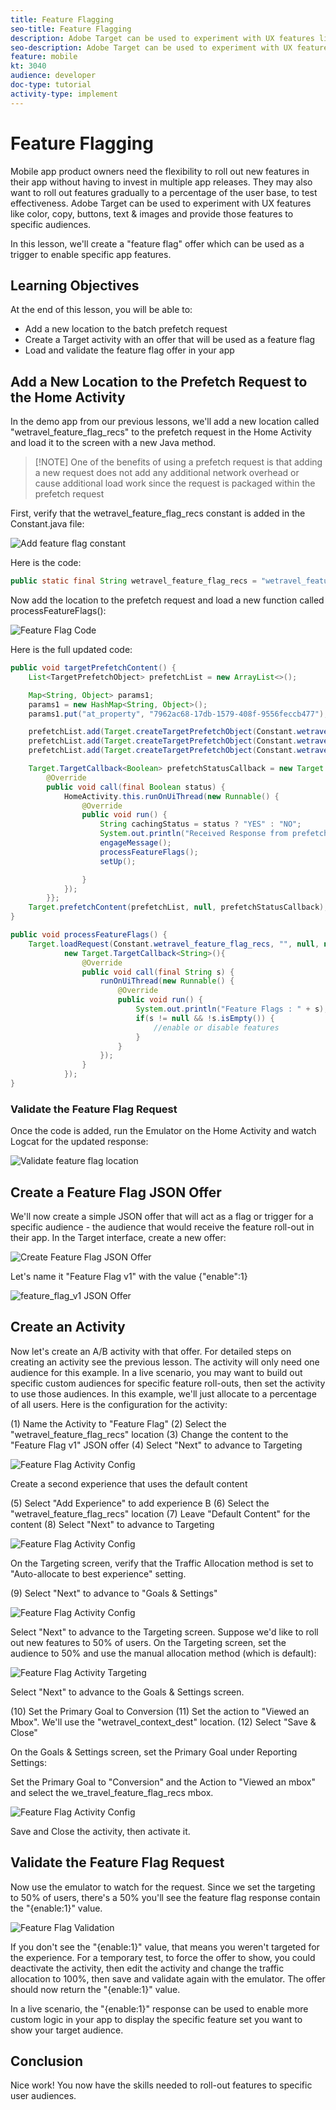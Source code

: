 ```yaml
---
title: Feature Flagging
seo-title: Feature Flagging
description: Adobe Target can be used to experiment with UX features like color, copy, buttons, text & images and provide those features to specific audiences.
seo-description: Adobe Target can be used to experiment with UX features like color, copy, buttons, text & images and provide those features to specific audiences.
feature: mobile
kt: 3040
audience: developer
doc-type: tutorial
activity-type: implement
---
```


# Feature Flagging

Mobile app product owners need the flexibility to roll out new features in their app without having to invest in multiple app releases. They may also want to roll out features gradually to a percentage of the user base, to test effectiveness. Adobe Target can be used to experiment with UX features like color, copy, buttons, text & images and provide those features to specific audiences.

In this lesson, we'll create a "feature flag" offer which can be used as a trigger to enable specific app features.

## Learning Objectives

At the end of this lesson, you will be able to:

* Add a new location to the batch prefetch request
* Create a Target activity with an offer that will be used as a feature flag
* Load and validate the feature flag offer in your app

## Add a New Location to the Prefetch Request to the Home Activity

In the demo app from our previous lessons, we'll add a new location called "wetravel_feature_flag_recs" to the prefetch request in the Home Activity and load it to the screen with a new Java method.

>[!NOTE] One of the benefits of using a prefetch request is that adding a new request does not add any additional network overhead or cause additional load work since the request is packaged within the prefetch request

First, verify that the wetravel_feature_flag_recs constant is added in the Constant.java file:

![Add feature flag constant](assets/feature_flag_constant.jpg)

Here is the code:

```java
public static final String wetravel_feature_flag_recs = "wetravel_feature_flag_recs";
```

Now add the location to the prefetch request and load a new function called processFeatureFlags():

![Feature Flag Code](assets/feature_flag_code.jpg)

Here is the full updated code:

```java
public void targetPrefetchContent() {
    List<TargetPrefetchObject> prefetchList = new ArrayList<>();

    Map<String, Object> params1;
    params1 = new HashMap<String, Object>();
    params1.put("at_property", "7962ac68-17db-1579-408f-9556feccb477");

    prefetchList.add(Target.createTargetPrefetchObject(Constant.wetravel_engage_home, params1));
    prefetchList.add(Target.createTargetPrefetchObject(Constant.wetravel_engage_search, params1));
    prefetchList.add(Target.createTargetPrefetchObject(Constant.wetravel_feature_flag_recs, params1));

    Target.TargetCallback<Boolean> prefetchStatusCallback = new Target.TargetCallback<Boolean>() {
        @Override
        public void call(final Boolean status) {
            HomeActivity.this.runOnUiThread(new Runnable() {
                @Override
                public void run() {
                    String cachingStatus = status ? "YES" : "NO";
                    System.out.println("Received Response from prefetch : " + cachingStatus);
                    engageMessage();
                    processFeatureFlags();
                    setUp();

                }
            });
        }};
    Target.prefetchContent(prefetchList, null, prefetchStatusCallback);
}

public void processFeatureFlags() {
    Target.loadRequest(Constant.wetravel_feature_flag_recs, "", null, null, null,
            new Target.TargetCallback<String>(){
                @Override
                public void call(final String s) {
                    runOnUiThread(new Runnable() {
                        @Override
                        public void run() {
                            System.out.println("Feature Flags : " + s);
                            if(s != null && !s.isEmpty()) {
                                //enable or disable features
                            }
                        }
                    });
                }
            });
}
```

### Validate the Feature Flag Request

Once the code is added, run the Emulator on the Home Activity and watch Logcat for the updated response:

![Validate feature flag location](assets/feature_flag_code_logcat.jpg)

## Create a Feature Flag JSON Offer

We'll now create a simple JSON offer that will act as a flag or trigger for a specific audience - the audience that would receive the feature roll-out in their app. In the Target interface, create a new offer:

![Create Feature Flag JSON Offer](assets/feature_flag_json_offer.jpg)

Let's name it "Feature Flag v1" with the value {"enable":1}

![feature_flag_v1 JSON Offer](assets/feature_flag_json_name.jpg)

## Create an Activity

Now let's create an A/B activity with that offer. For detailed steps on creating an activity see the previous lesson. The activity will only need one audience for this example. In a live scenario, you may want to build out specific custom audiences for specific feature roll-outs, then set the activity to use those audiences. In this example, we'll just allocate to a percentage of all users. Here is the configuration for the activity:

(1) Name the Activity to "Feature Flag"
(2) Select the "wetravel_feature_flag_recs" location
(3) Change the content to the "Feature Flag v1" JSON offer
(4) Select "Next" to advance to Targeting

![Feature Flag Activity Config](assets/feature_flag_activity.jpg)

Create a second experience that uses the default content

(5) Select "Add Experience" to add experience B
(6) Select the "wetravel_feature_flag_recs" location
(7) Leave "Default Content" for the content
(8) Select "Next" to advance to Targeting

![Feature Flag Activity Config](assets/feature_flag_activity_2.jpg)

On the Targeting screen, verify that the Traffic Allocation method is set to "Auto-allocate to best experience" setting.

(9) Select "Next" to advance to "Goals & Settings"

![Feature Flag Activity Config](assets/feature_flag_activity_3.jpg)

Select "Next" to advance to the Targeting screen. Suppose we'd like to roll out new features to 50% of users. On the Targeting screen, set the audience to 50% and use the manual allocation method (which is default):

![Feature Flag Activity Targeting](assets/feature_flag_activity_targeting.jpg)

Select "Next" to advance to the Goals & Settings screen. 

(10) Set the Primary Goal to Conversion
(11) Set the action to "Viewed an Mbox". We'll use the "wetravel_context_dest" location.
(12) Select "Save & Close"

On the Goals & Settings screen, set the Primary Goal under Reporting Settings:

Set the Primary Goal to "Conversion" and the Action to "Viewed an mbox" and select the we_travel_feature_flag_recs mbox.

![Feature Flag Activity Config](assets/feature_flag_activity_4.jpg)

Save and Close the activity, then activate it.

## Validate the Feature Flag Request

Now use the emulator to watch for the request. Since we set the targeting to 50% of users, there's a 50% you'll see the feature flag response contain the "{enable:1}" value.

![Feature Flag Validation](assets/feature_flag_validation.jpg)

If you don't see the "{enable:1}" value, that means you weren't targeted for the experience. For a temporary test, to force the offer to show, you could deactivate the activity, then edit the activity and change the traffic allocation to 100%, then save and validate again with the emulator. The offer should now return the "{enable:1}" value.

In a live scenario, the "{enable:1}" response can be used to enable more custom logic in your app to display the specific feature set you want to show your target audience.

## Conclusion

Nice work! You now have the skills needed to roll-out features to specific user audiences.
